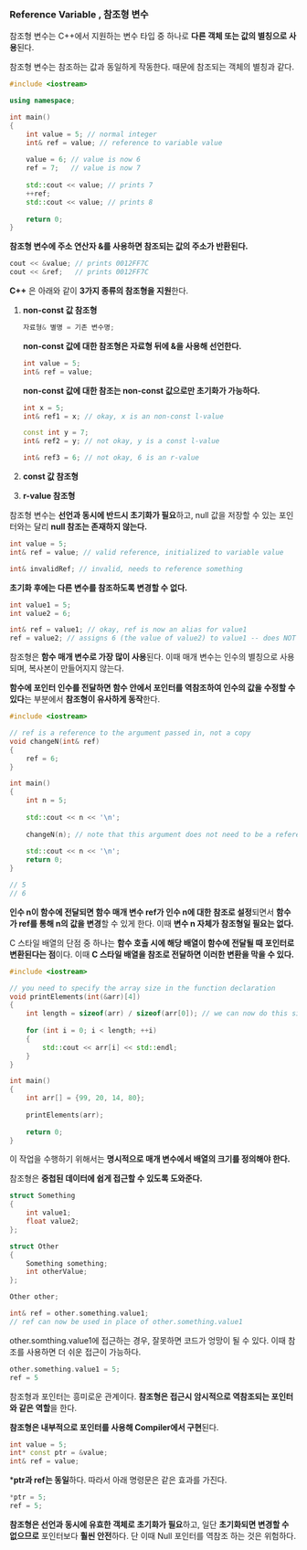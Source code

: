 ### Reference Variable , 참조형 변수

참조형 변수는 C++에서 지원하는 변수 타입 중 하나로 **다른 객체 또는 값의 별칭으로 사용**된다.

참조형 변수는 참조하는 값과 동일하게 작동한다. 때문에 참조되는 객체의 별칭과 같다. 

```cpp
#include <iostream>

using namespace;

int main()
{
	int value = 5; // normal integer
	int& ref = value; // reference to variable value
	
	value = 6; // value is now 6
	ref = 7;   // value is now 7
	
	std::cout << value; // prints 7
	++ref;
	std::cout << value; // prints 8
	
	return 0;
}
```

**참조형 변수에 주소 연산자 &를 사용하면 참조되는 값의 주소가 반환된다.** 

```cpp
cout << &value; // prints 0012FF7C
cout << &ref;   // prints 0012FF7C
```


**C++** 은 아래와 같이 **3가지 종류의 참조형을 지원**한다.

1. **non-const 값 참조형**
    
    ```cpp
    자료형& 별명 = 기존 변수명;
    ```
    
    **non-const 값에 대한 참조형은 자료형 뒤에 &을 사용해 선언한다.** 
    
    ```cpp
    int value = 5;
    int& ref = value;
    ```
    
    **non-const 값에 대한 참조는 non-const 값으로만 초기화가 가능하다.** 
    
    ```cpp
    int x = 5;
    int& ref1 = x; // okay, x is an non-const l-value
    
    const int y = 7;
    int& ref2 = y; // not okay, y is a const l-value
    
    int& ref3 = 6; // not okay, 6 is an r-value
    ```
    
2. **const 값 참조형**
3. **r-value 참조형**

참조형 변수는 **선언과 동시에 반드시 초기화가 필요**하고, null 값을 저장할 수 있는 포인터와는 달리 **null 참조는 존재하지 않는다.**

```cpp
int value = 5;
int& ref = value; // valid reference, initialized to variable value

int& invalidRef; // invalid, needs to reference something
```

**초기화 후에는 다른 변수를 참조하도록 변경할 수 없다.**

```cpp
int value1 = 5;
int value2 = 6;

int& ref = value1; // okay, ref is now an alias for value1
ref = value2; // assigns 6 (the value of value2) to value1 -- does NOT change the reference!
```

참조형은 **함수 매개 변수로 가장 많이 사용**된다. 이때 매개 변수는 인수의 별칭으로 사용되며, 복사본이 만들어지지 않는다.


**함수에 포인터 인수를 전달하면 함수 안에서 포인터를 역참조하여 인수의 값을 수정할 수 있다**는 부분에서 **참조형이 유사하게 동작**한다. 

```cpp
#include <iostream>

// ref is a reference to the argument passed in, not a copy
void changeN(int& ref)
{
	ref = 6;
}

int main()
{
	int n = 5;
	
	std::cout << n << '\n';
	
	changeN(n); // note that this argument does not need to be a reference
	
	std::cout << n << '\n';
	return 0;
}

// 5 
// 6
```

**인수 n이 함수에 전달되면 함수 매개 변수 ref가 인수 n에 대한 참조로 설정**되면서 **함수가 ref를 통해 n의 값을 변경**할 수 있게 한다. 이때 **변수 n 자체가 참조형일 필요는 없다.** 

C 스타일 배열의 단점 중 하나는 **함수 호출 시에 해당 배열이 함수에 전달될 때 포인터로 변환된다는 점**이다. 이때 **C 스타일 배열을 참조로 전달하면 이러한 변환을 막을 수 있다.**

```cpp
#include <iostream>

// you need to specify the array size in the function declaration
void printElements(int(&arr)[4])
{
	int length = sizeof(arr) / sizeof(arr[0]); // we can now do this since the array won't decay
	
	for (int i = 0; i < length; ++i)
	{
		std::cout << arr[i] << std::endl;
	}
}

int main()
{
	int arr[] = {99, 20, 14, 80};
	
	printElements(arr);
	
	return 0;
}
```

이 작업을 수행하기 위해서는 **명시적으로 매개 변수에서 배열의 크기를 정의해야 한다.** 

참조형은 **중첩된 데이터에 쉽게 접근할 수 있도록 도와준다.**

```cpp
struct Something
{
	int value1;
	float value2;
};

struct Other
{
	Something something;
	int otherValue;
};

Other other;
```

```cpp
int& ref = other.something.value1;
// ref can now be used in place of other.something.value1
```

other.somthing.value1에 접근하는 경우, 잘못하면 코드가 엉망이 될 수 있다. 이때 참조를 사용하면 더 쉬운 접근이 가능하다. 

```cpp
other.something.value1 = 5;
ref = 5
```

참조형과 포인터는 흥미로운 관계이다. **참조형은 접근시 암시적으로 역참조되는 포인터와 같은 역할**을 한다.

**참조형은 내부적으로 포인터를 사용해 Compiler에서 구현**된다. 

```cpp
int value = 5;
int* const ptr = &value;
int& ref = value;
```

***ptr과 ref는 동일**하다. 따라서 아래 명령문은 같은 효과를 가진다. 

```cpp
*ptr = 5;
ref = 5;
```

**참조형은 선언과 동시에 유효한 객체로 초기화가 필요**하고, 일단 **초기화되면 변경할 수 없으므로** 포인터보다 **훨씬 안전**하다. 단 이때 Null 포인터를 역참조 하는 것은 위험하다. 